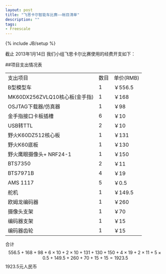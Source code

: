 ```yaml
---
layout: post
title: "飞思卡尔智能车比赛——帐目清单"
description: ""
tags: 
- Freescale
---
```

{% include JB/setup %}




截止 2013年1月14日 我们小组飞思卡尔比赛使用的经费开支如下：

##项目支出情况表

<table>
    <tr>
    <td> 支出项目 </td> <td>数目 </td><td>单价(RMB) </td> </tr>
    <tr>
    <td> B型模型车 </td> <td> 1</td><td> ￥556.5 </td> </tr>
    <tr>
    <td> MK60DX256ZVLQ10核心板(金手指) </td><td> 1</td> <td> ￥168 </td> </tr>
    <tr>
    <td> OSJTAG下载器/仿真器 </td> <td> 1</td><td> ￥98 </td> </tr>
    <tr>
    <td> 金手指接口卡板插槽 </td> <td> 6</td> <td> ￥10 </td> </tr>
    <tr>
    <td> USB转TTL </td> <td> 2</td> <td> ￥10 </td> </tr>
    <tr>
    <td> 野火K60DZ512核心板 </td> <td> 1 </td> <td> ￥131 </td> </tr>
    <tr>
    <td> 野火K60底板 </td> <td> 1 </td> <td> ￥130 </td> </tr>
    <tr>
    <td> 野火鹰眼摄像头+ NRF24-1 </td> <td> 1 </td> <td> ￥150 </td> </tr>
    <tr>
    <td>  BTS7350 </td> <td> 2 </td> <td> ￥11</td></tr>
    <tr>
    <td>  BTS7971B </td> <td> 4</td> <td> ￥19 </td> </tr>
    <tr>
    <td> AMS 1117 </td> <td> 5 </td> <td> ￥0.5 </td> </tr>
    <tr>
    <td> 舵机 </td> <td> 1 </td> <td> ￥149.5 </td> </tr>
    <tr>
    <td>欧姆龙编码器 </td> <td> 1 </td> <td> ￥260 </td> </tr>
    <tr>
    <td> 摄像头支架 </td> <td> 1 </td> <td> ￥70 </td> </tr>
    <tr>
    <td> 编码器支架 </td> <td> 1 </td> <td> ￥15 </td> </tr>
    <tr>
    <td> 编码器齿轮 </td> <td> 1 </td> <td> ￥15 </td> </tr>
</table>


合计 
 $$
 556.5 + 168 + 98 + 6\times10 + 2 \times 10 + 131 + 130 + 150 + 4 \times 19 + 2 \times 11 + 5 \times 0.5 + 149.5+ 260 + 70 + 15 + 15  = 1923.5 
 $$
 1923.5元人民币
 

